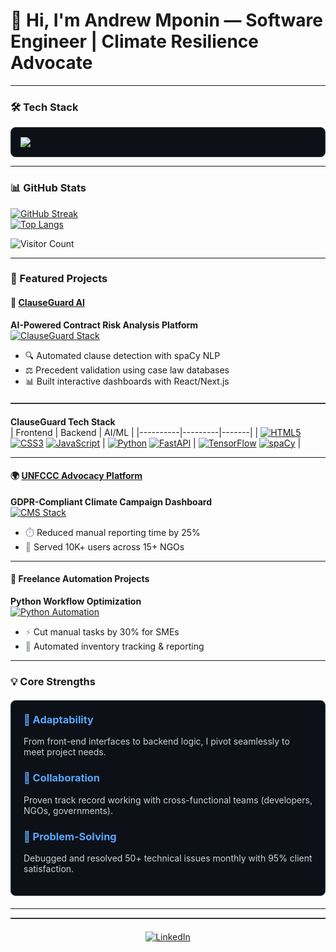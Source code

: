 # 👋 Hi, I'm Andrew Mponin — Software Engineer | Climate Resilience Advocate

---

### 🛠️ Tech Stack  
<p align="center">
  <div style="background-color:#0D1117; padding:15px; border-radius:8px; border:1px solid #30363D;">
    <a href="https://skillicons.dev">
      <img src="https://skillicons.dev/icons?i=html,css,tailwind,ts,js,react,nodejs,supabase,fastapi,git,bash,py,github,figma" />
    </a>
  </div>
</p>

---

### 📊 GitHub Stats  
 
[![GitHub Streak](https://streak-stats.demolab.com?user=brosq6168&theme=dark&background=0D1117&border=58A6FF&dates=8B949E)](https://git.io/streak-stats)  
[![Top Langs](https://github-readme-stats.vercel.app/api/top-langs/?username=brosq6168&layout=compact&theme=dark&bg_color=0D1117&title_color=58A6FF)](https://github.com/anuraghazra/github-readme-stats)

![Visitor Count](https://visitor-badge.laobi.icu/badge?page_id=brosq6168.brosq6168&color=58A6FF&style=flat)

---

### 🚀 Featured Projects  

#### 🔐 [ClauseGuard AI](https://clause-guard.vercel.app/)  
**AI-Powered Contract Risk Analysis Platform**  
[![ClauseGuard Stack](https://img.shields.io/badge/Stack-HTML%20|%20TypeScript%20|%20FastAPI-0D1117?style=flat&logo=github&logoColor=C9D1D9)](https://github.com/brosq6168/clauseguard)  
- 🔍 Automated clause detection with spaCy NLP  
- ⚖️ Precedent validation using case law databases  
- 📊 Built interactive dashboards with React/Next.js  

<div align="center" style="margin:20px 0; border-bottom:2px solid #30363D;"></div>

**ClauseGuard Tech Stack**  
| Frontend | Backend | AI/ML |
|----------|---------|-------|
| [![HTML5](https://img.shields.io/badge/-HTML5-E34F26?logo=html5&logoColor=white&labelColor=0D1117)](https://developer.mozilla.org/en-US/docs/Web/HTML) [![CSS3](https://img.shields.io/badge/-CSS3-1572B6?logo=css3&logoColor=white&labelColor=0D1117)](https://developer.mozilla.org/en-US/docs/Web/CSS) [![JavaScript](https://img.shields.io/badge/-JavaScript-F7DF1E?logo=javascript&logoColor=black&labelColor=0D1117)](https://developer.mozilla.org/en-US/docs/Web/JavaScript) | [![Python](https://img.shields.io/badge/-Python-3776AB?logo=python&logoColor=white&labelColor=0D1117)](https://www.python.org/) [![FastAPI](https://img.shields.io/badge/-FastAPI-009688?logo=fastapi&logoColor=white&labelColor=0D1117)](https://fastapi.tiangolo.com/) | [![TensorFlow](https://img.shields.io/badge/-TensorFlow-FF6F00?logo=tensorflow&logoColor=white&labelColor=0D1117)](https://www.tensorflow.org/) [![spaCy](https://img.shields.io/badge/-spaCy-09A3D5?logo=spacy&logoColor=white&labelColor=0D1117)](https://spacy.io/) |

---

#### 🌍 [UNFCCC Advocacy Platform](https://github.com/brosq6168)  
**GDPR-Compliant Climate Campaign Dashboard**  
[![CMS Stack](https://img.shields.io/badge/Stack-CMS%20|%20JavaScript%20|%20Supabase-0D1117?style=flat&logo=github&logoColor=C9D1D9)](https://github.com/brosq6168)  
- <span style="color:#8B949E;">⏱️</span> Reduced manual reporting time by 25%  
- <span style="color:#8B949E;">👥</span> Served 10K+ users across 15+ NGOs  

---

#### 🤖 Freelance Automation Projects  
**Python Workflow Optimization**  
[![Python Automation](https://img.shields.io/badge/-Python%20Automation-3776AB?style=flat&logo=python&logoColor=white&labelColor=0D1117)](https://github.com/brosq6168)  
- <span style="color:#8B949E;">⚡</span> Cut manual tasks by 30% for SMEs  
- <span style="color:#8B949E;">🤖</span> Automated inventory tracking & reporting  

---

### 💡 Core Strengths  
<div style="background-color:#0D1117; padding:20px; border-radius:8px; border:1px solid #30363D; margin:20px 0;">
  <h3 style="color:#58A6FF; margin-top:0;">🔀 Adaptability</h3>
  <p style="color:#C9D1D9;">From front-end interfaces to backend logic, I pivot seamlessly to meet project needs.</p>

  <h3 style="color:#58A6FF;">🤝 Collaboration</h3>
  <p style="color:#C9D1D9;">Proven track record working with cross-functional teams (developers, NGOs, governments).</p>

  <h3 style="color:#58A6FF;">🔧 Problem-Solving</h3>
  <p style="color:#C9D1D9;">Debugged and resolved 50+ technical issues monthly with 95% client satisfaction.</p>
</div>

---

<div align="center" style="border-top:2px solid #30363D; padding-top:20px;">
  <a href="https://linkedin.com/in/andrew-mponin">
    <img src="https://img.shields.io/badge/LinkedIn-0A66C2?style=for-the-badge&logo=linkedin&logoColor=white&labelColor=0D1117" alt="LinkedIn">
  </a>
</div>



